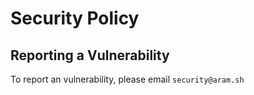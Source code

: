 # Security Policy

## Reporting a Vulnerability

To report an vulnerability, please email `security@aram.sh`
